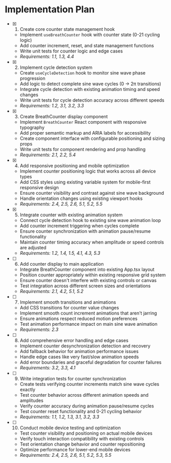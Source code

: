 # Implementation Plan

- [x] 1. Create core counter state management hook
  - Implement `useBreathCounter` hook with counter state (0-21 cycling logic)
  - Add counter increment, reset, and state management functions
  - Write unit tests for counter logic and edge cases
  - _Requirements: 1.1, 1.3, 4.4_

- [x] 2. Implement cycle detection system
  - Create `useCycleDetection` hook to monitor sine wave phase progression
  - Add logic to detect complete sine wave cycles (0 → 2π transitions)
  - Integrate cycle detection with existing animation timing and speed changes
  - Write unit tests for cycle detection accuracy across different speeds
  - _Requirements: 1.2, 3.1, 3.2, 3.3_

- [x] 3. Create BreathCounter display component
  - Implement `BreathCounter` React component with responsive typography
  - Add proper semantic markup and ARIA labels for accessibility
  - Create component interface with configurable positioning and sizing props
  - Write unit tests for component rendering and prop handling
  - _Requirements: 2.1, 2.2, 5.4_

- [x] 4. Add responsive positioning and mobile optimization
  - Implement counter positioning logic that works across all device types
  - Add CSS styles using existing variable system for mobile-first responsive design
  - Ensure counter visibility and contrast against sine wave background
  - Handle orientation changes using existing viewport hooks
  - _Requirements: 2.4, 2.5, 2.6, 5.1, 5.2, 5.5_

- [x] 5. Integrate counter with existing animation system
  - Connect cycle detection hook to existing sine wave animation loop
  - Add counter increment triggering when cycles complete
  - Ensure counter synchronization with animation pause/resume functionality
  - Maintain counter timing accuracy when amplitude or speed controls are adjusted
  - _Requirements: 1.2, 1.4, 1.5, 4.1, 4.3, 5.3_

- [ ] 6. Add counter display to main application
  - Integrate BreathCounter component into existing App.tsx layout
  - Position counter appropriately within existing responsive grid system
  - Ensure counter doesn't interfere with existing controls or canvas
  - Test integration across different screen sizes and orientations
  - _Requirements: 2.1, 4.2, 5.1, 5.2_

- [ ] 7. Implement smooth transitions and animations
  - Add CSS transitions for counter value changes
  - Implement smooth count increment animations that aren't jarring
  - Ensure animations respect reduced motion preferences
  - Test animation performance impact on main sine wave animation
  - _Requirements: 2.3_

- [ ] 8. Add comprehensive error handling and edge cases
  - Implement counter desynchronization detection and recovery
  - Add fallback behavior for animation performance issues
  - Handle edge cases like very fast/slow animation speeds
  - Add error boundaries and graceful degradation for counter failures
  - _Requirements: 3.2, 3.3, 4.1_

- [ ] 9. Write integration tests for counter synchronization
  - Create tests verifying counter increments match sine wave cycles exactly
  - Test counter behavior across different animation speeds and amplitudes
  - Verify counter accuracy during animation pause/resume cycles
  - Test counter reset functionality and 0-21 cycling behavior
  - _Requirements: 1.1, 1.2, 1.3, 3.1, 3.2, 3.3_

- [ ] 10. Conduct mobile device testing and optimization
  - Test counter visibility and positioning on actual mobile devices
  - Verify touch interaction compatibility with existing controls
  - Test orientation change behavior and counter repositioning
  - Optimize performance for lower-end mobile devices
  - _Requirements: 2.4, 2.5, 2.6, 5.1, 5.2, 5.3, 5.5_